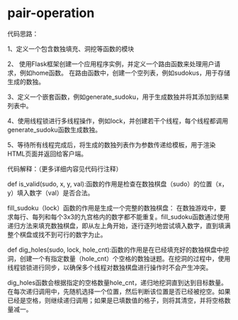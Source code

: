 # pair-operation
代码思路：

1、定义一个包含数独填充、洞挖等函数的模块

2、 使用Flask框架创建一个应用程序实例，并定义一个路由函数来处理用户请求，例如home函数。
在路由函数中，创建一个空列表，例如sudokus，用于存储生成的数独。

3、定义一个嵌套函数，例如generate_sudoku，用于生成数独并将其添加到结果列表中。

4、使用线程锁进行多线程操作，例如lock，并创建若干个线程，每个线程都调用generate_sudoku函数生成数独。

5、等待所有线程完成后，将生成的数独列表作为参数传递给模板，用于渲染HTML页面并返回给客户端。

代码解释：（更多详细内容见代码行注释）

def is_valid(sudo, x, y, val):函数的作用是检查在数独棋盘（sudo）的位置（x，y）填入数字（val）是否合法。

fill_sudoku（lock）函数的作用是生成一个完整的数独棋盘： 在数独游戏中，要求每行、每列和每个3x3的九宫格内的数字都不能重复。fill_sudoku函数通过使用递归方法来填充数独棋盘，即从左上角开始，逐行逐列地尝试填入数字，直到填满整个棋盘或找不到可行的数字为止。

def dig_holes(sudo, lock, hole_cnt):函数的作用是在已经填充好的数独棋盘中挖洞，创建一个有指定数量（hole_cnt）个空格的数独谜题。在挖洞的过程中，使用线程锁锁进行同步，以确保多个线程对数独棋盘进行操作时不会产生冲突。

dig_holes函数会根据指定的空格数量hole_cnt，递归地挖洞直到达到目标数量。在每次递归调用中，先随机选择一个位置，然后判断该位置是否已经被挖空。如果已经是空格，则继续递归调用；如果是已填数值的格子，则将其清空，并将空格数量减一。

